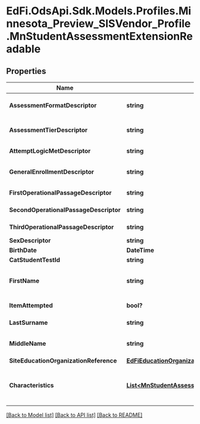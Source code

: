 # EdFi.OdsApi.Sdk.Models.Profiles.Minnesota_Preview_SISVendor_Profile.MnStudentAssessmentExtensionReadable

## Properties

Name | Type | Description | Notes
------------ | ------------- | ------------- | -------------
**AssessmentFormatDescriptor** | **string** | Format for which an assessment was administered. E.g., Online or Paper | [optional] 
**AssessmentTierDescriptor** | **string** | Tier descriptor for Assessment. E.g., Listening, Reading, Speaking, Writing | [optional] 
**AttemptLogicMetDescriptor** | **string** | Indication of whether student has met assessment Attempt Logic. | [optional] 
**GeneralEnrollmentDescriptor** | **string** | General type of enrollment for a student. E.g., R-Regular, N-Nonpublic, H-Homeschool | [optional] 
**FirstOperationalPassageDescriptor** | **string** | Delivery Method for Operational Passage 1. | [optional] 
**SecondOperationalPassageDescriptor** | **string** | Delivery Method for Operational Passage 2. | [optional] 
**ThirdOperationalPassageDescriptor** | **string** | Delivery Method for Operational Passage 3. | [optional] 
**SexDescriptor** | **string** | Student&#39;s birth sex. | 
**BirthDate** | **DateTime** | Student&#39;s birthdate. | 
**CatStudentTestId** | **string** | CAT Student Test ID | [optional] 
**FirstName** | **string** | A name given to an individual at birth, baptism, or during another naming ceremony, or through legal change. | 
**ItemAttempted** | **bool?** | Indicates whether or not an item on the assessment was attempted. | [optional] 
**LastSurname** | **string** | The name borne in common by members of a family. | 
**MiddleName** | **string** | A secondary name given to an individual at birth, baptism, or during another naming ceremony. | 
**SiteEducationOrganizationReference** | [**EdFiEducationOrganizationReference**](EdFiEducationOrganizationReference.md) |  | [optional] 
**Characteristics** | [**List&lt;MnStudentAssessmentCharacteristicReadable&gt;**](MnStudentAssessmentCharacteristicReadable.md) | An unordered collection of studentAssessmentCharacteristics. Generic characteristics about an Assessment other than Accommodations. | [optional] 

[[Back to Model list]](../README.md#documentation-for-models) [[Back to API list]](../README.md#documentation-for-api-endpoints) [[Back to README]](../README.md)

